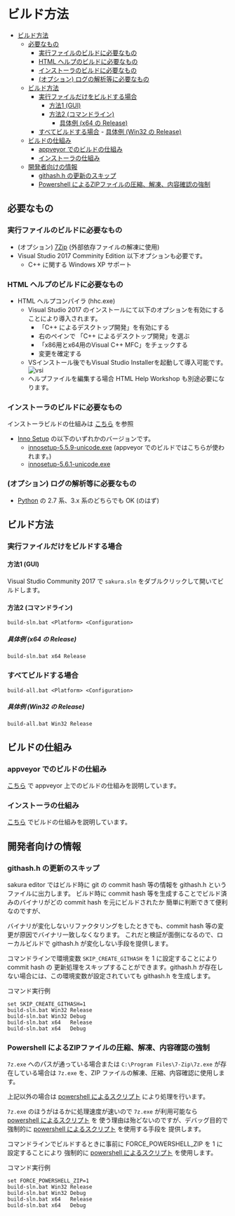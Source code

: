 ﻿# ビルド方法

<!-- TOC -->

- [ビルド方法](#ビルド方法)
    - [必要なもの](#必要なもの)
        - [実行ファイルのビルドに必要なもの](#実行ファイルのビルドに必要なもの)
        - [HTML ヘルプのビルドに必要なもの](#html-ヘルプのビルドに必要なもの)
        - [インストーラのビルドに必要なもの](#インストーラのビルドに必要なもの)
        - [(オプション) ログの解析等に必要なもの](#オプション-ログの解析等に必要なもの)
    - [ビルド方法](#ビルド方法-1)
        - [実行ファイルだけをビルドする場合](#実行ファイルだけをビルドする場合)
            - [方法1 (GUI)](#方法1-gui)
            - [方法2 (コマンドライン)](#方法2-コマンドライン)
                - [具体例 (x64 の Release)](#具体例-x64-の-release)
        - [すべてビルドする場合](#すべてビルドする場合)
                - [具体例 (Win32 の Release)](#具体例-win32-の-release)
    - [ビルドの仕組み](#ビルドの仕組み)
        - [appveyor でのビルドの仕組み](#appveyor-でのビルドの仕組み)
        - [インストーラの仕組み](#インストーラの仕組み)
    - [開発者向けの情報](#開発者向けの情報)
        - [githash.h の更新のスキップ](#githashh-の更新のスキップ)
        - [Powershell によるZIPファイルの圧縮、解凍、内容確認の強制](#powershell-によるzipファイルの圧縮解凍内容確認の強制)

<!-- /TOC -->

## 必要なもの

### 実行ファイルのビルドに必要なもの

- (オプション) [7Zip](https://sevenzip.osdn.jp/) (外部依存ファイルの解凍に使用)
- Visual Studio 2017 Comminity Edition
   以下オプションも必要です。
   - C++ に関する Windows XP サポート

### HTML ヘルプのビルドに必要なもの

- HTML ヘルプコンパイラ (hhc.exe)
   - Visual Studio 2017 のインストールにて以下のオプションを有効にすることにより導入されます。
      - 「C++ によるデスクトップ開発」を有効にする
      - 右のペインで 「C++ によるデスクトップ開発」を選ぶ
      - 「x86用とx64用のVisual C++ MFC」をチェックする
      - 変更を確定する
   - VSインストール後でもVisual Studio Installerを起動して導入可能です。 
![vsi](https://user-images.githubusercontent.com/39618965/44622575-012dcc80-a8f6-11e8-906a-14d8cd6dfac9.PNG)
   - ヘルプファイルを編集する場合 HTML Help Workshop も別途必要になります。

### インストーラのビルドに必要なもの

インストーラビルドの仕組みは [こちら](installer/readme.md) を参照

- [Inno Setup](http://www.jrsoftware.org/isdl.php) の以下のいずれかのバージョンです。
    - [innosetup-5.5.9-unicode.exe](http://files.jrsoftware.org/is/5/) (appveyor でのビルドではこちらが使われます。)
    - [innosetup-5.6.1-unicode.exe](http://www.jrsoftware.org/isdl.php)

### (オプション) ログの解析等に必要なもの

- [Python](https://www.python.org/) の 2.7 系、3.x 系のどちらでも OK (のはず)

## ビルド方法

### 実行ファイルだけをビルドする場合

#### 方法1 (GUI)

Visual Studio Community 2017 で `sakura.sln` をダブルクリックして開いてビルドします。

#### 方法2 (コマンドライン)

```
build-sln.bat <Platform> <Configuration>
```

##### 具体例 (x64 の Release)

```
build-sln.bat x64 Release
```


### すべてビルドする場合

```
build-all.bat <Platform> <Configuration>
```

##### 具体例 (Win32 の Release)

```
build-all.bat Win32 Release
```

## ビルドの仕組み

### appveyor でのビルドの仕組み

[こちら](appveyor.md) で appveyor 上でのビルドの仕組みを説明しています。

### インストーラの仕組み

[こちら](installer/readme.md) でビルドの仕組みを説明しています。

## 開発者向けの情報

### githash.h の更新のスキップ

sakura editor ではビルド時に git の commit hash 等の情報を githash.h というファイルに出力します。
ビルド時に commit hash 等を生成することでビルド済みのバイナリがどの commit hash を元にビルドされたか
簡単に判断できて便利なのですが、

バイナリが変化しないリファクタリングをしたときでも、commit hash 等の変更が原因でバイナリ一致しなくなります。
これだと検証が面倒になるので、ローカルビルドで githash.h が変化しない手段を提供します。

コマンドラインで環境変数 ```SKIP_CREATE_GITHASH``` を 1 に設定することにより commit hash の
更新処理をスキップすることができます。githash.h が存在しない場合には、この環境変数が設定されていても
githash.h を生成します。

コマンド実行例

```
set SKIP_CREATE_GITHASH=1
build-sln.bat Win32 Release
build-sln.bat Win32 Debug
build-sln.bat x64   Release
build-sln.bat x64   Debug
```


### Powershell によるZIPファイルの圧縮、解凍、内容確認の強制

`7z.exe` へのパスが通っている場合または `C:\Program Files\7-Zip\7z.exe` が存在している場合は
`7z.exe` を、ZIP ファイルの解凍、圧縮、内容確認に使用します。

上記以外の場合は [powershell によるスクリプト](tools/zip/readme.md) により処理を行います。

`7z.exe` のほうがはるかに処理速度が速いので `7z.exe` が利用可能なら [powershell によるスクリプト](tools/zip/readme.md) を
使う理由は殆どないのですが、デバッグ目的で強制的に [powershell によるスクリプト](tools/zip/readme.md) を使用する手段を
提供します。

コマンドラインでビルドするときに事前に FORCE_POWERSHELL_ZIP を 1 に設定することにより
強制的に [powershell によるスクリプト](tools/zip/readme.md) を使用します。

コマンド実行例

```
set FORCE_POWERSHELL_ZIP=1
build-sln.bat Win32 Release
build-sln.bat Win32 Debug
build-sln.bat x64   Release
build-sln.bat x64   Debug
```

